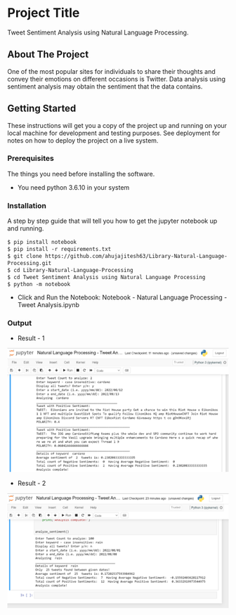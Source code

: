 # Project Title

Tweet Sentiment Analysis using Natural Language Processing.

## About The Project

One of the most popular sites for individuals to share their thoughts and convey their emotions on different occasions is Twitter. Data analysis using sentiment analysis may obtain the sentiment that the data contains.
## Getting Started

These instructions will get you a copy of the project up and running on your local machine for development and testing purposes. See deployment for notes on how to deploy the project on a live system.

### Prerequisites

The things you need before installing the software.

* You need python 3.6.10 in your system

### Installation

A step by step guide that will tell you how to get the jupyter notebook up and running.

```
$ pip install notebook 
$ pip install -r requirements.txt
$ git clone https://github.com/ahujajitesh63/Library-Natural-Language-Processing.git
$ cd Library-Natural-Language-Processing
$ cd Tweet Sentiment Analysis using Natural Language Processing
$ python -m notebook
```
* Click and Run the Notebook: Notebook - Natural Language Processing - Tweet Analysis.ipynb

### Output
* Result - 1
<img src="/Tweet Sentiment Analysis using Natural Language Processing/NLP-result.png" alt="data" title="Data title">

* Result - 2
<img src="/Tweet Sentiment Analysis using Natural Language Processing/NLP-result-1.png" alt="data" title="Data title">



